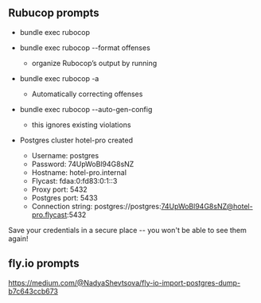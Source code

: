 ## Rubucop prompts
- bundle exec rubocop
- bundle exec rubocop --format offenses
  - organize Rubocop’s output by running
- bundle exec rubocop -a
  - Automatically correcting offenses
- bundle exec rubocop --auto-gen-config 
  - this ignores existing violations


- Postgres cluster hotel-pro created
  - Username:    postgres
  - Password:    74UpWoBl94G8sNZ
  - Hostname:    hotel-pro.internal
  - Flycast:     fdaa:0:fd83:0:1::3
  - Proxy port:  5432
  - Postgres port:  5433
  - Connection string: postgres://postgres:74UpWoBl94G8sNZ@hotel-pro.flycast:5432

Save your credentials in a secure place -- you won't be able to see them again!

## fly.io prompts

https://medium.com/@NadyaShevtsova/fly-io-import-postgres-dump-b7c643ccb673
